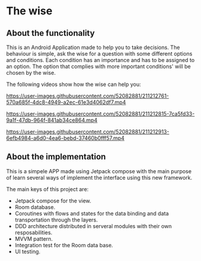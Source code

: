 # The wise

## About the functionality
This is an Android Application made to help you to take decisions. The behaviour is simple, ask the wise for a question with some different options and conditions. Each condition has an importance and has to be assigned to an option. The option that complies with more important conditions' will be chosen by the wise.


The following videos show how the wise can help you:


https://user-images.githubusercontent.com/52082881/211212761-570a685f-4dc8-4949-a2ec-61e3d4062df7.mp4



https://user-images.githubusercontent.com/52082881/211212815-7ca5fd33-9a1f-47db-964f-841ab34ce864.mp4



https://user-images.githubusercontent.com/52082881/211212913-6efb4984-a6d0-4ea6-bebd-37460b0fff57.mp4

## About the implementation

This is a simpele APP made using Jetpack compose with the main purpose of learn several ways of implement the interface using this new framework.
 
 The main keys of this project are:
 
 - Jetpack compose for the view.
 - Room database.
 - Coroutines with flows and states for the data binding and data transportation through the layers.
 - DDD architecture distributed in serveral modules with their own resposabilities.
 - MVVM pattern.
 - Integration test for the Room data base.
 - UI testing.
